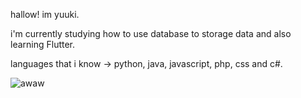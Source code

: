 hallow! im yuuki.

i'm currently studying how to use database to storage data and also learning Flutter.

languages that i know -> python, java, javascript, php, css and c#.

![awaw](https://user-images.githubusercontent.com/104380625/185691722-1bfb84ec-64f9-4e05-8d55-c6d0a2aaa2b0.gif)
